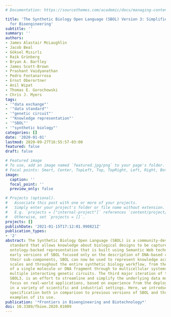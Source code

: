 ```yaml
---
# Documentation: https://sourcethemes.com/academic/docs/managing-content/

title: 'The Synthetic Biology Open Language (SBOL) Version 3: Simplified Data Exchange
  for Bioengineering'
subtitle: ''
summary: ''
authors:
- James Alastair McLaughlin
- Jacob Beal
- Göksel Mısırlı
- Raik Grünberg
- Bryan A. Bartley
- James Scott-Brown
- Prashant Vaidyanathan
- Pedro Fontanarrosa
- Ernst Oberortner
- Anil Wipat
- Thomas E. Gorochowski
- Chris J. Myers
tags:
- '"data exchange"'
- '"data standard"'
- '"genetic circuit"'
- '"Knowledge representation"'
- '"SBOL"'
- '"synthetic biology"'
categories: []
date: '2020-01-01'
lastmod: 2020-09-27T16:55:57-03:00
featured: false
draft: false

# Featured image
# To use, add an image named `featured.jpg/png` to your page's folder.
# Focal points: Smart, Center, TopLeft, Top, TopRight, Left, Right, BottomLeft, Bottom, BottomRight.
image:
  caption: ''
  focal_point: ''
  preview_only: false

# Projects (optional).
#   Associate this post with one or more of your projects.
#   Simply enter your project's folder or file name without extension.
#   E.g. `projects = ["internal-project"]` references `content/project/deep-learning/index.md`.
#   Otherwise, set `projects = []`.
projects: []
publishDate: '2021-01-15T17:12:01.990821Z'
publication_types:
- '2'
abstract: The Synthetic Biology Open Language (SBOL) is a community-developed data
  standard that allows knowledge about biological designs to be captured using a machine-tractable,
  ontology-backed representation that is built using Semantic Web technologies. While
  early versions of SBOL focused only on the description of DNA-based components and
  their sub-components, SBOL can now be used to represent knowledge across multiple
  scales and throughout the entire synthetic biology workflow, from the specification
  of a single molecule or DNA fragment through to multicellular systems containing
  multiple interacting genetic circuits. The third major iteration of the SBOL standard,
  SBOL3, is an effort to streamline and simplify the underlying data model with a
  focus on real-world applications, based on experience from the deployment of SBOL
  in a variety of scientific and industrial settings. Here, we introduce the SBOL3
  specification both in comparison to previous versions of SBOL and through practical
  examples of its use.
publication: '*Frontiers in Bioengineering and Biotechnology*'
doi: 10.3389/fbioe.2020.01009
---
```

